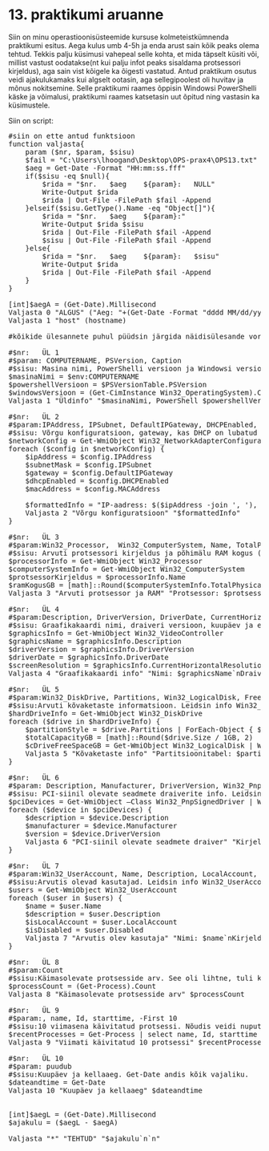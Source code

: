 # 13. praktikumi aruanne 

Siin on minu operastioonisüsteemide kursuse kolmeteistkümnenda praktikumi esitus. Aega kulus umb 4-5h ja enda arust sain kõik peaks olema tehtud.
Tekkis palju küsimusi vahepeal selle kohta, et mida täpselt küsiti või, millist vastust oodatakse(nt kui palju infot peaks sisaldama protsessori kirjeldus), aga sain vist kõigele ka õigesti vastatud. 
Antud praktikum osutus veidi ajakulukamaks kui algselt ootasin, aga sellegipoolest oli huvitav ja mõnus nokitsemine.
Selle praktikumi raames õppisin Windowsi PowerShelli käske ja võimalusi, praktikumi raames katsetasin uut õpitud ning vastasin ka küsimustele.  <br />


Siin on script: <br />

<pre>
#siin on ette antud funktsioon
function valjasta{
	param ($nr, $param, $sisu)
	$fail = "C:\Users\lhoogand\Desktop\OPS-prax4\OPS13.txt"
	$aeg = Get-Date -Format "HH:mm:ss.fff"
	if($sisu -eq $null){
		$rida = "$nr.	$aeg	${param}:	NULL"
		Write-Output $rida
		$rida | Out-File -FilePath $fail -Append
	}elseif($sisu.GetType().Name -eq "Object[]"){
		$rida = "$nr.	$aeg	${param}:"
		Write-Output $rida $sisu
		$rida | Out-File -FilePath $fail -Append
		$sisu | Out-File -FilePath $fail -Append
	}else{
		$rida = "$nr.	$aeg	${param}:	$sisu"
		Write-Output $rida
		$rida | Out-File -FilePath $fail -Append
	}
}

[int]$aegA = (Get-Date).Millisecond
Valjasta 0 "ALGUS" ("Aeg: "+(Get-Date -Format "dddd MM/dd/yyyy HH:mm K")+" Teostaja: Liina") 
Valjasta 1 "host" (hostname) 

#kõikide ülesannete puhul püüdsin järgida näidisülesande vormistust ning alguses teha kõik vajalikud muutujad ning hiljem vormistada väljund

#$nr:	ÜL 1
#$param: COMPUTERNAME, PSVersion, Caption
#$sisu:	Masina nimi, PowerShelli versioon ja Windowsi versioon. Kasutasin .PSVersion ja .Captionn.
$masinaNimi = $env:COMPUTERNAME
$powershellVersioon = $PSVersionTable.PSVersion
$windowsVersioon = (Get-CimInstance Win32_OperatingSystem).Captionn 
Valjasta 1 "Üldinfo" "$masinaNimi, PowerShell $powershellVersioon, Windows $windowsVersioon"

#$nr:	ÜL 2
#$param:IPAddress, IPSubnet, DefaultIPGateway, DHCPEnabled, MACAddress
#$sisu:	Võrgu konfiguratsioon, gateway, kas DHCP on lubatud ja MAC-aadress. Osutus keerulisemaks kui ootasin, lõpuks sai foreasch tsükliga tehtud, kuna neid on mitu. Kasutasin Get-WmiObject ja siis noppisin sealt kõik vajaliku.
$networkConfig = Get-WmiObject Win32_NetworkAdapterConfiguration -Filter "IPEnabled='True'"
foreach ($config in $networkConfig) {
    $ipAddress = $config.IPAddress
    $subnetMask = $config.IPSubnet
    $gateway = $config.DefaultIPGateway
    $dhcpEnabled = $config.DHCPEnabled
    $macAddress = $config.MACAddress

    $formattedInfo = "IP-aadress: $($ipAddress -join ', '), Võrgumask: $($subnetMask -join ', '), Gateway: $($gateway -join ', '), DHCP lubatud: $dhcpEnabled, MAC-aadress: $macAddress"
    Valjasta 2 "Võrgu konfiguratsioon" "$formattedInfo"
}

#$nr:	ÜL 3
#$param:Win32_Processor,  Win32_ComputerSystem, Name, TotalPhysicalMemory
#$sisu:	Arvuti protsessori kirjeldus ja põhimälu RAM kogus (loodan et sellest piisab). Leidsin protsessori info Win32_Processor ja RAM suuruse Win32_ComputerSystem. Kui oleks olnud vaja rohkem infot siis oleksin noppinud veel andmeid protsessori kohta samamoodi nagu ma leidsin nende nimed.
$processorInfo = Get-WmiObject Win32_Processor
$computerSystemInfo = Get-WmiObject Win32_ComputerSystem
$protsessorKirjeldus = $processorInfo.Name
$ramKogusGB = [math]::Round($computerSystemInfo.TotalPhysicalMemory / 1GB, 2)
Valjasta 3 "Arvuti protsessor ja RAM" "Protsessor: $protsessorKirjeldus`nRAM: $ramKogusGB GB"

#$nr:	ÜL 4
#$param:Description, DriverVersion, DriverDate, CurrentHorizontalResolution, CurrentVerticalResolution
#$sisu: Graafikakaardi nimi, draiveri versioon, kuupäev ja ekraani lahutus (märksõna VideoController). Leidsin info Win32_VideoController ning Resolutioni joinisin nii horisontaal kui ka vertikaal resolutionist.
$graphicsInfo = Get-WmiObject Win32_VideoController
$graphicsName = $graphicsInfo.Description
$driverVersion = $graphicsInfo.DriverVersion
$driverDate = $graphicsInfo.DriverDate
$screenResolution = $graphicsInfo.CurrentHorizontalResolution, $graphicsInfo.CurrentVerticalResolution -join "x"
Valjasta 4 "Graafikakaardi info" "Nimi: $graphicsName`nDraiveri versioon: $driverVersion`nKuupäev: $driverDate`nEkraani lahutus: $screenResolution"

#$nr:	ÜL 5
#$param:Win32_DiskDrive, Partitions, Win32_LogicalDisk, FreeSpace, DeviceID
#$sisu:Arvuti kõvaketaste informatsioon. Leidsin info Win32_DiskDrive ning kasutasin foreach tsüklit et noppida kõigist Partitions, Capacity(muutsin et oleks GB), ning vabamahu(samuti muutsin GB-ks).
$hardDriveInfo = Get-WmiObject Win32_DiskDrive
foreach ($drive in $hardDriveInfo) {
    $partitionStyle = $drive.Partitions | ForEach-Object { $_.PartitionStyle }
    $totalCapacityGB = [math]::Round($drive.Size / 1GB, 2)
    $cDriveFreeSpaceGB = Get-WmiObject Win32_LogicalDisk | Where-Object { $_.DeviceID -eq 'C:' } | ForEach-Object { [math]::Round($_.FreeSpace / 1GB, 2) }
    Valjasta 5 "Kõvaketaste info" "Partitsioonitabel: $partitionStyle`nMahutavus: ${totalCapacityGB}GB`nVaba ruum C:-kettal: ${cDriveFreeSpaceGB}GB"
}

#$nr:	ÜL 6
#$param: Description, Manufacturer, DriverVersion, Win32_PnpSignedDriver, DeviceID
#$sisu: PCI-siinil olevate seadmete draiverite info. Leidsin käsu PDF-ist ning sealt noppisin vajaliku foreach tsükliga.
$pciDevices = Get-WmiObject –Class Win32_PnpSignedDriver | Where-Object {$_.DeviceID –like „PCI*“}
foreach ($device in $pciDevices) {
    $description = $device.Description
    $manufacturer = $device.Manufacturer
    $version = $device.DriverVersion
    Valjasta 6 "PCI-siinil olevate seadmete draiver" "Kirjeldus: $description`nTootja: $manufacturer`nVersioon: $version"
}

#$nr:	ÜL 7
#$param:Win32_UserAccount, Name, Description, LocalAccount, Disabled
#$sisu:Arvutis olevad kasutajad. Leidsin info Win32_UserAccount ja noppisin foreach tsükliga vajaliku.
$users = Get-WmiObject Win32_UserAccount
foreach ($user in $users) {
    $name = $user.Name
    $description = $user.Description
    $isLocalAccount = $user.LocalAccount
    $isDisabled = $user.Disabled
    Valjasta 7 "Arvutis olev kasutaja" "Nimi: $name`nKirjeldus: $description`nLokaalne kasutaja: $isLocalAccount`nKeelatud: $isDisabled"
}

#$nr:	ÜL 8
#$param:Count
#$sisu:Käimasolevate protsesside arv. See oli lihtne, tuli kasutada counti.
$processCount = (Get-Process).Count
Valjasta 8 "Käimasolevate protsesside arv" $processCount

#$nr:	ÜL 9
#$param:, name, Id, starttime, -First 10
#$sisu:10 viimasena käivitatud protsessi. Nõudis veidi nuputamist, aga sai ilusti tehtud, alguses vaatlesin kõiki protsesse, siis valisin nende lahtriteks nime, id (ehk PID) ja algusaja , sordib algusaja põhiselt ning väljastab esimesed 10 ehk varaseimad.
$recentProcesses = Get-Process | select name, Id, starttime | Select-Object -First 10 | Sort-Object starttime
Valjasta 9 "Viimati käivitatud 10 protsessi" $recentProcesses

#$nr:	ÜL 10
#$param: puudub
#$sisu:Kuupäev ja kellaaeg. Get-Date andis kõik vajaliku.
$dateandtime = Get-Date
Valjasta 10 "Kuupäev ja kellaaeg" $dateandtime


[int]$aegL = (Get-Date).Millisecond
$ajakulu = ($aegL - $aegA)

Valjasta "*" "TEHTUD" "$ajakulu`n`n"

<pre>
